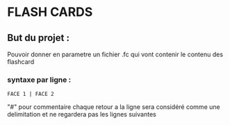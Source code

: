 # **FLASH CARDS**

## **But du projet :**

Pouvoir donner en parametre un fichier .fc qui vont contenir le contenu des flashcard

### **syntaxe par ligne :**

`FACE 1 | FACE 2 `

"#" pour commentaire
chaque retour a la ligne sera considéré comme une delimitation et ne regardera pas les lignes suivantes


